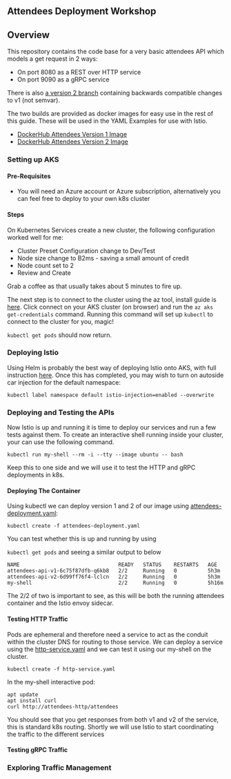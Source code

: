 ## Attendees Deployment Workshop

## Overview

This repository contains the code base for a very basic attendees API which models a get request in 2 ways:

* On port 8080 as a REST over HTTP service
* On port 9090 as a gRPC service

There is also [a version 2 branch](https://github.com/jpgough/attendees/tree/v2) containing backwards compatible changes to v1 (not semvar).

The two builds are provided as docker images for easy use in the rest of this guide.
These will be used in the YAML Examples for use with Istio. 

* [DockerHub Attendees Version 1 Image](https://hub.docker.com/layers/196621151/jpgough/attendees/v1/images/sha256-6e3534ba9091c379f04e77c06ee76e643d756c426f86fea498c5f2385b78e569?context=repo)
* [DockerHub Attendees Version 2 Image](https://hub.docker.com/layers/196652410/jpgough/attendees/v2/images/sha256-864888d83102dfb23d7f00e5f0309a929cc7ab7a5ce1d64ac70c3129f0d5d66d?context=repo)

### Setting up AKS

#### Pre-Requisites 

* You will need an Azure account or Azure subscription, alternatively you can feel free to deploy to your own k8s cluster

#### Steps

On Kubernetes Services create a new cluster, the following configuration worked well for me:

* Cluster Preset Configuration change to Dev/Test
* Node size change to B2ms - saving a small amount of credit
* Node count set to 2
* Review and Create

Grab a coffee as that usually takes about 5 minutes to fire up. 

The next step is to connect to the cluster using the az tool, install guide is [here](https://docs.microsoft.com/en-us/cli/azure/install-azure-cli).
Click connect on your AKS cluster (on browser) and run the `az aks get-credentials` command.
Running this command will set up `kubectl` to connect to the cluster for you, magic!

`kubectl get pods` should now return.

### Deploying Istio 

Using Helm is probably the best way of deploying Istio onto AKS, with full instruction [here](https://istio.io/latest/docs/setup/install/helm/).
Once this has completed, you may wish to turn on autoside car injection for the default namespace:

`kubectl label namespace default istio-injection=enabled --overwrite`

### Deploying and Testing the APIs

Now Istio is up and running it is time to deploy our services and run a few tests against them. 
To create an interactive shell running inside your cluster, your can use the following command.

`kubectl run my-shell --rm -i --tty --image ubuntu -- bash`

Keep this to one side and we will use it to test the HTTP and gRPC deployments in k8s.

#### Deploying The Container

Using kubectl we can deploy version 1 and 2 of our image using [attendees-deployment.yaml](/operations/attendees-deployment.yaml):

`kubectl create -f attendees-deployment.yaml`

You can test whether this is up and running by using 

`kubectl get pods` and seeing a similar output to below

```shell
NAME                                READY   STATUS    RESTARTS   AGE
attendees-api-v1-6c75f87dfb-q6kb8   2/2     Running   0          5h3m
attendees-api-v2-6d99ff76f4-lclcn   2/2     Running   0          5h3m
my-shell                            2/2     Running   0          5h16m
```

The 2/2 of two is important to see, as this will be both the running attendees container and the Istio envoy sidecar.

#### Testing HTTP Traffic

Pods are ephemeral and therefore need a service to act as the conduit within the cluster DNS for routing to those service.
We can deploy a service using the [http-service.yaml](/operations/http-service.yaml) and we can test it using our my-shell on the cluster.

`kubectl create -f http-service.yaml`

In the my-shell interactive pod:
```shell
apt update
apt install curl
curl http://attendees-http/attendees
```

You should see that you get responses from both v1 and v2 of the service, this is standard k8s routing. 
Shortly we will use Istio to start coordinating the traffic to the different services

#### Testing gRPC Traffic


### Exploring Traffic Management
